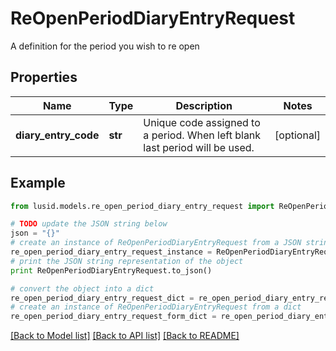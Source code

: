 # ReOpenPeriodDiaryEntryRequest

A definition for the period you wish to re open

## Properties
Name | Type | Description | Notes
------------ | ------------- | ------------- | -------------
**diary_entry_code** | **str** | Unique code assigned to a period. When left blank last period will be used. | [optional] 

## Example

```python
from lusid.models.re_open_period_diary_entry_request import ReOpenPeriodDiaryEntryRequest

# TODO update the JSON string below
json = "{}"
# create an instance of ReOpenPeriodDiaryEntryRequest from a JSON string
re_open_period_diary_entry_request_instance = ReOpenPeriodDiaryEntryRequest.from_json(json)
# print the JSON string representation of the object
print ReOpenPeriodDiaryEntryRequest.to_json()

# convert the object into a dict
re_open_period_diary_entry_request_dict = re_open_period_diary_entry_request_instance.to_dict()
# create an instance of ReOpenPeriodDiaryEntryRequest from a dict
re_open_period_diary_entry_request_form_dict = re_open_period_diary_entry_request.from_dict(re_open_period_diary_entry_request_dict)
```
[[Back to Model list]](../README.md#documentation-for-models) [[Back to API list]](../README.md#documentation-for-api-endpoints) [[Back to README]](../README.md)


